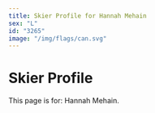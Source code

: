 ```yaml
---
title: Skier Profile for Hannah Mehain
sex: "L"
id: "3265"
image: "/img/flags/can.svg" 
---
```


# Skier Profile

This page is for: Hannah Mehain.
    